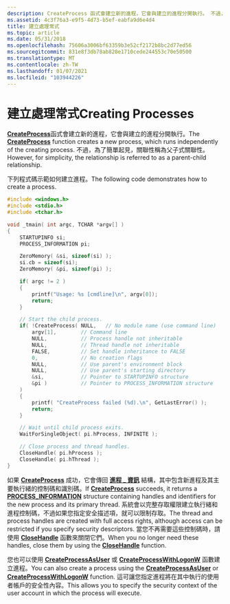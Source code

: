 ```yaml
---
description: CreateProcess 函式會建立新的進程，它會與建立的進程分開執行。 不過，為了簡單起見，關聯性稱為父子式關聯性。
ms.assetid: 4c3f76a3-e9f5-4d73-b5ef-eabfa9d6e4d4
title: 建立處理常式
ms.topic: article
ms.date: 05/31/2018
ms.openlocfilehash: 75606a3006bf63359b3e52cf2172b8bc2d77ed56
ms.sourcegitcommit: 831e8f3db78ab820e1710cede244553c70e50500
ms.translationtype: MT
ms.contentlocale: zh-TW
ms.lasthandoff: 01/07/2021
ms.locfileid: "103944226"
---
```

# <a name="creating-processes"></a><span data-ttu-id="ee183-104">建立處理常式</span><span class="sxs-lookup"><span data-stu-id="ee183-104">Creating Processes</span></span>

<span data-ttu-id="ee183-105">[**CreateProcess**](/windows/win32/api/processthreadsapi/nf-processthreadsapi-createprocessa)函式會建立新的進程，它會與建立的進程分開執行。</span><span class="sxs-lookup"><span data-stu-id="ee183-105">The [**CreateProcess**](/windows/win32/api/processthreadsapi/nf-processthreadsapi-createprocessa) function creates a new process, which runs independently of the creating process.</span></span> <span data-ttu-id="ee183-106">不過，為了簡單起見，關聯性稱為父子式關聯性。</span><span class="sxs-lookup"><span data-stu-id="ee183-106">However, for simplicity, the relationship is referred to as a parent-child relationship.</span></span>

<span data-ttu-id="ee183-107">下列程式碼示範如何建立進程。</span><span class="sxs-lookup"><span data-stu-id="ee183-107">The following code demonstrates how to create a process.</span></span>


```C++
#include <windows.h>
#include <stdio.h>
#include <tchar.h>

void _tmain( int argc, TCHAR *argv[] )
{
    STARTUPINFO si;
    PROCESS_INFORMATION pi;

    ZeroMemory( &si, sizeof(si) );
    si.cb = sizeof(si);
    ZeroMemory( &pi, sizeof(pi) );

    if( argc != 2 )
    {
        printf("Usage: %s [cmdline]\n", argv[0]);
        return;
    }

    // Start the child process. 
    if( !CreateProcess( NULL,   // No module name (use command line)
        argv[1],        // Command line
        NULL,           // Process handle not inheritable
        NULL,           // Thread handle not inheritable
        FALSE,          // Set handle inheritance to FALSE
        0,              // No creation flags
        NULL,           // Use parent's environment block
        NULL,           // Use parent's starting directory 
        &si,            // Pointer to STARTUPINFO structure
        &pi )           // Pointer to PROCESS_INFORMATION structure
    ) 
    {
        printf( "CreateProcess failed (%d).\n", GetLastError() );
        return;
    }

    // Wait until child process exits.
    WaitForSingleObject( pi.hProcess, INFINITE );

    // Close process and thread handles. 
    CloseHandle( pi.hProcess );
    CloseHandle( pi.hThread );
}
```



<span data-ttu-id="ee183-108">如果 [**CreateProcess**](/windows/win32/api/processthreadsapi/nf-processthreadsapi-createprocessa) 成功，它會傳回 [**進程 \_ 資訊**](/windows/win32/api/processthreadsapi/ns-processthreadsapi-process_information) 結構，其中包含新進程及其主要執行緒的控制碼和識別碼。</span><span class="sxs-lookup"><span data-stu-id="ee183-108">If [**CreateProcess**](/windows/win32/api/processthreadsapi/nf-processthreadsapi-createprocessa) succeeds, it returns a [**PROCESS\_INFORMATION**](/windows/win32/api/processthreadsapi/ns-processthreadsapi-process_information) structure containing handles and identifiers for the new process and its primary thread.</span></span> <span data-ttu-id="ee183-109">系統會以完整存取權限建立執行緒和進程控制碼，不過如果您指定安全描述項，就可以限制存取。</span><span class="sxs-lookup"><span data-stu-id="ee183-109">The thread and process handles are created with full access rights, although access can be restricted if you specify security descriptors.</span></span> <span data-ttu-id="ee183-110">當您不再需要這些控制碼時，請使用 [**CloseHandle**](/windows/desktop/api/handleapi/nf-handleapi-closehandle) 函數來關閉它們。</span><span class="sxs-lookup"><span data-stu-id="ee183-110">When you no longer need these handles, close them by using the [**CloseHandle**](/windows/desktop/api/handleapi/nf-handleapi-closehandle) function.</span></span>

<span data-ttu-id="ee183-111">您也可以使用 [**CreateProcessAsUser**](/windows/win32/api/processthreadsapi/nf-processthreadsapi-createprocessasusera) 或 [**CreateProcessWithLogonW**](/windows/desktop/api/WinBase/nf-winbase-createprocesswithlogonw) 函數建立進程。</span><span class="sxs-lookup"><span data-stu-id="ee183-111">You can also create a process using the [**CreateProcessAsUser**](/windows/win32/api/processthreadsapi/nf-processthreadsapi-createprocessasusera) or [**CreateProcessWithLogonW**](/windows/desktop/api/WinBase/nf-winbase-createprocesswithlogonw) function.</span></span> <span data-ttu-id="ee183-112">這可讓您指定進程將在其中執行的使用者帳戶的安全性內容。</span><span class="sxs-lookup"><span data-stu-id="ee183-112">This allows you to specify the security context of the user account in which the process will execute.</span></span>

 

 
